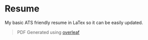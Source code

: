 # Resume

My basic ATS friendly resume in LaTex so it can be easily updated.

> PDF Generated using [overleaf](https://www.overleaf.com/)
